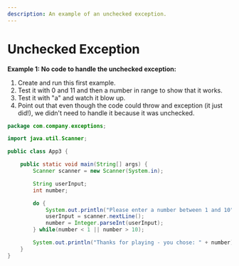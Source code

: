 ```yaml
---
description: An example of an unchecked exception.
---
```


# Unchecked Exception

**Example 1: No code to handle the unchecked exception:**

1. Create and run this first example.
2. Test it with 0 and 11 and then a number in range to show that it works.
3. Test it with "a" and watch it blow up.
4. Point out that even though the code could throw and exception \(it just did!\), we didn't need to handle it because it was unchecked.

```java
package com.company.exceptions;

import java.util.Scanner;

public class App3 {

    public static void main(String[] args) {
        Scanner scanner = new Scanner(System.in);

        String userInput;
        int number;

        do {
            System.out.println("Please enter a number between 1 and 10");
            userInput = scanner.nextLine();
            number = Integer.parseInt(userInput);
        } while(number < 1 || number > 10);

        System.out.println("Thanks for playing - you chose: " + number);
    }
}
```

